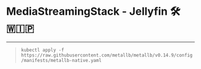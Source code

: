 # MediaStreamingStack - Jellyfin 🛠️ 🇼🇮🇵
___



>
> `kubectl apply -f https://raw.githubusercontent.com/metallb/metallb/v0.14.9/config/manifests/metallb-native.yaml`
> 
> 
<br>

